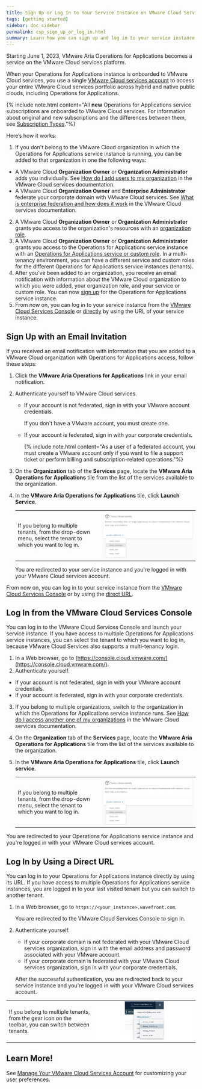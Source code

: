 ```yaml
---
title: Sign Up or Log In to Your Service Instance on VMware Cloud Services
tags: [getting started]
sidebar: doc_sidebar
permalink: csp_sign_up_or_log_in.html
summary: Learn how you can sign up and log in to your service instance if it's onboarded to VMware Cloud services.
---
```

Starting June 1, 2023, VMware Aria Operations for Applications becomes a service on the VMware Cloud services platform.

When your Operations for Applications instance is onboarded to VMware Cloud services, you use a single [VMware Cloud services account](csp_getting_started.html#what-is-a-vmware-cloud-services-account) to access your entire VMware Cloud services portfolio across hybrid and native public clouds, including Operations for Applications.

{% include note.html content="All **new** Operations for Applications service subscriptions are onboarded to VMware Cloud services. For information about original and new subscriptions and the differences between them, see [Subscription Types](subscriptions-differences.html)."%}

<!--- We are in the process of incrementally onboarding the existing Operations for Applications instances to VMware Cloud services.-->

Here’s how it works:
1.	If you don't belong to the VMware Cloud organization in which the Operations for Applications service instance is running, you can be added to that organization in one the following ways:
- A VMware Cloud **Organization Owner** or **Organization Administrator** adds you individually. See [How do I add users to my organization](https://docs.vmware.com/en/VMware-Cloud-services/services/Using-VMware-Cloud-Services/GUID-47AA313E-9DAC-447C-B6C8-DF71ED45B0D5.html) in the VMware Cloud services documentation.
- A VMware Cloud **Organization Owner** and **Enterprise Administrator** federate your corporate domain with VMware Cloud services. See [What is enterprise federation and how does it work](https://docs.vmware.com/en/VMware-Cloud-services/services/setting-up-enterprise-federation-cloud-services/GUID-76FAECB3-CFAA-461E-B9C9-2A49C39CD17F.html) in the VMware Cloud services documentation.
2. A VMware Cloud **Organization Owner** or **Organization Administrator** grants you access to the organization's resources with an [organization role](csp_getting_started.html#what-is-a-vmware-cloud-organization-role).
3. A VMware Cloud **Organization Owner** or **Organization Administrator** grants you access to the Operations for Applications service instance with an [Operations for Applications service or custom role](csp_users_roles.html). In a multi-tenancy environment, you can have a different service and custom roles for the different Operations for Applications service instances (tenants).
4. After you’ve been added to an organization, you receive an email notification with information about the VMware Cloud organization to which you were added, your organization role, and your service or custom role. You can now [sign up](#sign-up-with-an-email-invitation) for the Operations for Applications service instance.
5. From now on, you can log in to your service instance from the [VMware Cloud Services Console](#log-in-from-the-vmware-cloud-services-console) or [directly](#log-in-by-using-a-direct-url) by using the URL of your service instance.

## Sign Up with an Email Invitation

If you received an email notification with information that you are added to a VMware Cloud organization with Operations for Applications access, follow these steps:

1. Click the **VMware Aria Operations for Applications** link in your email notification.
2. Authenticate yourself to VMware Cloud services. 
    - If your account is not federated, sign in with your VMware account credentials.
    
      If you don't have a VMware account, you must create one.
    - If your account is federated, sign in with your corporate credentials.
  
      {% include note.html content="As a user of a federated account, you must create a VMware account only if you want to file a support ticket or perform billing and subscription-related operations."%}
3. On the **Organization** tab of the **Services** page, locate the **VMware Aria Operations for Applications** tile from the list of the services available to the organization.
4. In the **VMware Aria Operations for Applications** tile, click **Launch Service**.

   <table>
   <tr>
   <td>If you belong to multiple tenants, from the drop-down menu, select the tenant to which you want to log in.</td>
   <td><img src="/images/csp_multi_tenancy.png" alt="Drop-down menu with several tenants."></td>
   </tr>
   </table>

    You are redirected to your service instance and you're logged in with your VMware Cloud services account.
    
From now on, you can log in to your service instance from the [VMware Cloud Services Console](#log-in-from-the-vmware-cloud-services-console) or by using the [direct URL](#log-in-by-using-a-direct-url).

## Log In from the VMware Cloud Services Console

You can log in to the VMware Cloud Services Console and launch your service instance. If you have access to multiple Operations for Applications service instances, you can select the tenant to which you want to log in, because VMware Cloud Services also supports a multi-tenancy login.

1. In a Web browser, go to [https://console.cloud.vmware.com/](https://console.cloud.vmware.com/).
2. Authenticate yourself.
  - If your account is not federated, sign in with your VMware account credentials. 
  - If your account is federated, sign in with your corporate credentials.
3. If you belong to multiple organizations, switch to the organization in which the Operations for Applications service instance runs. See [How do I access another one of my organizations](https://docs.vmware.com/en/VMware-Cloud-services/services/Using-VMware-Cloud-Services/GUID-432417CF-CE0C-48EB-BEBB-8C27751577D1.html) in the VMware Cloud services documentation.
4. On the **Organization** tab of the **Services** page, locate the **VMware Aria Operations for Applications** tile from the list of the services available to the organization.
5. In the **VMware Aria Operations for Applications** tile, click **Launch service**.

    <table>
    <tr>
    <td>If you belong to multiple tenants, from the drop-down menu, select the tenant to which you want to log in.</td>
    <td><img src="/images/csp_multi_tenancy.png" alt="Drop-down menu with several tenants."></td>
    </tr>
    </table>

You are redirected to your Operations for Applications service instance and you're logged in with your VMware Cloud services account.

## Log In by Using a Direct URL

You can log in to your  Operations for Applications instance directly by using its URL. If you have access to multiple Operations for Applications service instances, you are logged in to your last visited tenant but you can switch to another tenant.

1. In a Web browser, go to `https://<your_instance>.wavefront.com`.

    You are redirected to the VMware Cloud Services Console to sign in.
2. Authenticate yourself.
    -  If your corporate domain is not federated with your VMware Cloud services organization, sign in with the email address and password associated with your VMware account.
    - If your corporate domain is federated with your VMware Cloud services organization, sign in with your corporate credentials.

    After the successful authentication, you are redirected back to your service instance and you're logged in with your VMware Cloud services account.

<table>
<tr>
<td>If you belong to multiple tenants, from the gear icon on the toolbar, you can switch between tenants.</td>
<td><img src="/images/to_multi_tenancy.png" alt="Drop-down menu with several tenants."></td>
</tr>
</table>

## Learn More!

See [Manage Your VMware Cloud Services Account](csp_users_account_managing.html) for customizing your user preferences.
